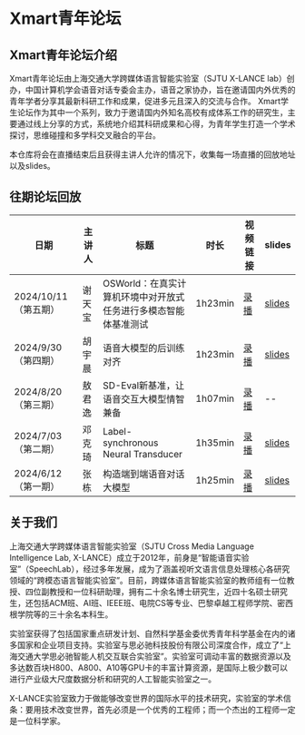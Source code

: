 # Xmart青年论坛
## Xmart青年论坛介绍
Xmart青年论坛由上海交通大学跨媒体语言智能实验室（SJTU X-LANCE lab）创办，中国计算机学会语音对话专委会主办，语音之家协办，旨在邀请国内外优秀的青年学者分享其最新科研工作和成果，促进多元且深入的交流与合作。
Xmart学生论坛作为其中一个系列，致力于邀请国内外知名高校有成体系工作的研究生，主要通过线上分享的方式，系统地介绍其科研成果和心得，为青年学生打造一个学术探讨，思维碰撞和多学科交叉融合的平台。

本仓库将会在直播结束后且获得主讲人允许的情况下，收集每一场直播的回放地址以及slides。

## 往期论坛回放

| 日期 | 主讲人| 标题 | 时长 | 视频链接 | slides |
| -- | -- | -- | -- | -- | -- |
| 2024/10/11 （第五期） | 谢天宝 |OSWorld：在真实计算机环境中对开放式任务进行多模态智能体基准测试| 1h23min| [录播](https://www.bilibili.com)| [slides](https://github.com/X-LANCE/Xmart) |
| 2024/9/30 （第四期） | 胡宇晨 |语音大模型的后训练对齐| 1h23min| [录播](https://www.bilibili.com/video/BV1uzxeevEb8/?spm_id_from=333.788&vd_source=206566e58b9a1dbba8404cfac33ee816)| [slides](https://github.com/X-LANCE/Xmart/blob/main/slides/xmart_forum_ntu_yuchenhu_09302024.pdf) |
| 2024/8/20 （第三期） | 敖君逸 |SD-Eval新基准，让语音交互大模型情智兼备| 1h07min| [录播](https://www.bilibili.com/video/BV1hixeeqEkQ/?spm_id_from=333.788&vd_source=206566e58b9a1dbba8404cfac33ee816)| -- |
| 2024/7/03 （第二期） | 邓克琦 |Label-synchronous Neural Transducer| 1h35min| [录播](https://www.bilibili.com/video/BV1qihreEE6L/?spm_id_from=333.999.0.0&vd_source=206566e58b9a1dbba8404cfac33ee816)| [slides](https://github.com/X-LANCE/Xmart/blob/main/slides/xmart_keqideng_LS-Transducer_Talk_Final.pdf) |
| 2024/6/12 （第一期） | 张栋 |构造端到端语音对话大模型| 1h25min| [录播](https://www.bilibili.com/video/BV1FJ4m137ZB/?spm_id_from=333.999.0.0&vd_source=206566e58b9a1dbba8404cfac33ee816)| [slides](https://github.com/X-LANCE/Xmart/blob/main/slides/xmart_forum_fudan_dongzhang_speechgpt_series_sjtu.pdf) |

## 关于我们
上海交通大学跨媒体语言智能实验室（SJTU Cross Media Language Intelligence Lab, X-LANCE）成立于2012年，前身是“智能语音实验室”（SpeechLab），经过多年发展，成为了涵盖视听文语言信息处理核心各研究领域的“跨模态语言智能实验室”。目前，跨媒体语言智能实验室的教师组有一位教授、四位副教授和一位科研助理，拥有二十余名博士研究生，近四十名硕士研究生，还包括ACM班、AI班、IEEE班、电院CS等专业、巴黎卓越工程师学院、密西根学院等的三十余名本科生。

实验室获得了包括国家重点研发计划、自然科学基金委优秀青年科学基金在内的诸多国家和企业项目支持。实验室与思必驰科技股份有限公司深度合作，成立了“上海交通大学思必驰智能人机交互联合实验室”。实验室可调动丰富的数据资源以及多达数百块H800、A800、A10等GPU卡的丰富计算资源，是国际上极少数可以进行产业级大尺度数据分析和研究的人工智能实验室之一。

X-LANCE实验室致力于做能够改变世界的国际水平的技术研究，实验室的学术信条：要用技术改变世界，首先必须是一个优秀的工程师；而一个杰出的工程师一定是一位科学家。
